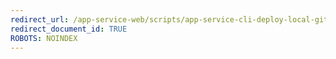 ```yaml
---
redirect_url: /app-service-web/scripts/app-service-cli-deploy-local-git
redirect_document_id: TRUE 
ROBOTS: NOINDEX
---
```

